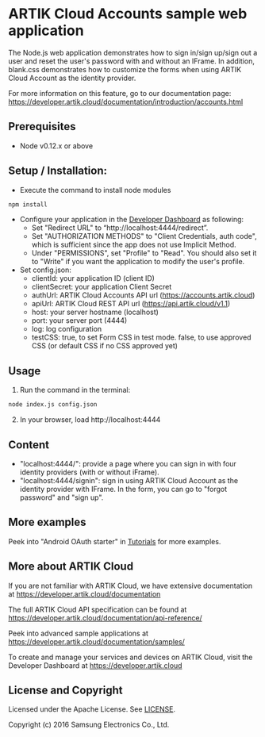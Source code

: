 # ARTIK Cloud Accounts sample web application

The Node.js web application demonstrates how to sign in/sign up/sign out a user and reset the user's password with and without an IFrame. In addition, blank.css demonstrates how to customize the forms when using ARTIK Cloud Account as the identity provider.

For more information on this feature, go to our documentation page:
https://developer.artik.cloud/documentation/introduction/accounts.html

## Prerequisites
* Node v0.12.x or above

## Setup / Installation:
* Execute the command to install node modules
```bash
npm install
```
* Configure your application in the [Developer Dashboard](https://developer.artik.cloud/dashboard) as following:
  * Set "Redirect URL" to “http://localhost:4444/redirect”.
  * Set "AUTHORIZATION METHODS" to "Client Credentials, auth code", which is sufficient since the app does not use Implicit Method.
  * Under "PERMISSIONS", set "Profile" to "Read". You should also set it to "Write" if you want the application to modify the user's profile.
* Set config.json:
  * clientId: your application ID (client ID)
  * clientSecret: your application Client Secret
  * authUrl: ARTIK Cloud Accounts API url (https://accounts.artik.cloud)
  * apiUrl: ARTIK Cloud REST API url (https://api.artik.cloud/v1.1)
  * host: your server hostname (localhost)
  * port: your server port (4444)
  * log: log configuration
  * testCSS: true, to set Form CSS in test mode. false, to use approved CSS (or default CSS if no CSS approved yet)

## Usage

 1. Run the command in the terminal:

  ```bash
  node index.js config.json
  ```

 2. In your browser, load http://localhost:4444

## Content

 - "localhost:4444/": provide a page where you can sign in with four identity providers (with or without iFrame).
 - "localhost:4444/signin": sign in using ARTIK Cloud Account as the identity provider with IFrame. In the form, you can go to "forgot password" and "sign up".

## More examples

Peek into "Android OAuth starter" in [Tutorials](https://developer.artik.cloud/documentation/tutorials/) for more examples.

More about ARTIK Cloud
---------------

If you are not familiar with ARTIK Cloud, we have extensive documentation at https://developer.artik.cloud/documentation

The full ARTIK Cloud API specification can be found at https://developer.artik.cloud/documentation/api-reference/

Peek into advanced sample applications at https://developer.artik.cloud/documentation/samples/

To create and manage your services and devices on ARTIK Cloud, visit the Developer Dashboard at https://developer.artik.cloud

License and Copyright
---------------------

Licensed under the Apache License. See [LICENSE](LICENSE).

Copyright (c) 2016 Samsung Electronics Co., Ltd.


